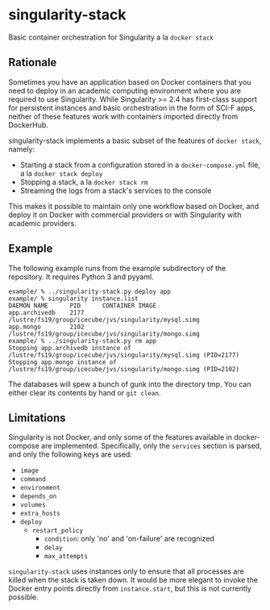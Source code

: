 # singularity-stack
Basic container orchestration for Singularity a la `docker stack`

## Rationale

Sometimes you have an application based on Docker containers that you need to
deploy in an academic computing environment where you are required to use
Singularity. While Singularity >= 2.4 has first-class support for persistent
instances and basic orchestration in the form of SCI-F apps, neither of these
features work with containers imported directly from DockerHub.

singularity-stack implements a basic subset of the features of `docker stack`,
namely:

- Starting a stack from a configuration stored in a `docker-compose.yml` file, a la `docker stack deploy`
- Stopping a stack, a la `docker stack rm`
- Streaming the logs from a stack's services to the console

This makes it possible to maintain only one workflow based on Docker, and
deploy it on Docker with commercial providers or with Singularity with academic
providers.

## Example

The following example runs from the example subdirectory of the repository. It
requires Python 3 and pyyaml.

    example/ % ../singularity-stack.py deploy app
    example/ % singularity instance.list
    DAEMON NAME      PID      CONTAINER IMAGE
    app.archivedb    2177     /lustre/fs19/group/icecube/jvs/singularity/mysql.simg
    app.mongo        2102     /lustre/fs19/group/icecube/jvs/singularity/mongo.simg
    example/ % ../singularity-stack.py rm app
    Stopping app.archivedb instance of /lustre/fs19/group/icecube/jvs/singularity/mysql.simg (PID=2177)
    Stopping app.mongo instance of /lustre/fs19/group/icecube/jvs/singularity/mongo.simg (PID=2102)

The databases will spew a bunch of gunk into the directory tmp. You can either
clear its contents by hand or `git clean`.

## Limitations

Singularity is not Docker, and only some of the features available in
docker-compose are implemented. Specifically, only the `services` section is
parsed, and only the following keys are used:

- `image`
- `command`
- `environment`
- `depends_on`
- `volumes`
- `extra_hosts`
- `deploy`
  * `restart_policy`
    - `condition`: only 'no' and 'on-failure' are recognized
    - `delay`
    - `max_attempts`

`singularity-stack` uses instances only to ensure that all processes are killed
when the stack is taken down. It would be more elegant to invoke the Docker
entry points directly from `instance.start`, but this is not currently possible.
